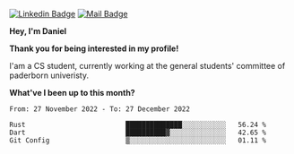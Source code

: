 [![Linkedin Badge](https://img.shields.io/badge/-LinkedIn-0e76a8?style=flat-square&logo=Linkedin&logoColor=white)](https://www.linkedin.com/in/daniel-negi-592ba3223/)
[![Mail Badge](https://img.shields.io/badge/Gmail-D14836?style=flat-square&logo=gmail&logoColor=white)](mailto:daniel.ravi.negi@googlemail.com)

**Hey, I'm Daniel**

**Thank you for being interested in my profile!**

I'am a CS student, currently working at the general students' committee of paderborn univeristy.

**What've I been up to this month?** 

<!--START_SECTION:waka-->

```text
From: 27 November 2022 - To: 27 December 2022

Rust                         ██████████████░░░░░░░░░░░   56.24 %
Dart                         ██████████▓░░░░░░░░░░░░░░   42.65 %
Git Config                   ▒░░░░░░░░░░░░░░░░░░░░░░░░   01.11 %
```

<!--END_SECTION:waka-->
